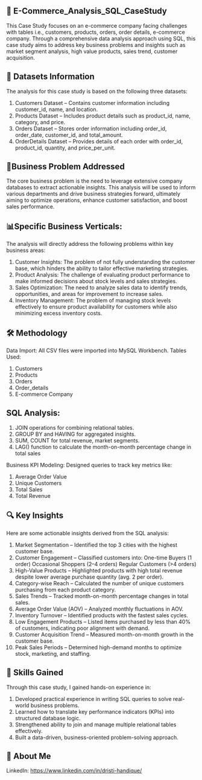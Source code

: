 ## 📌 E-Commerce_Analysis_SQL_CaseStudy
This Case Study focuses on an e-commerce company facing challenges with tables i.e., customers, products, orders, order details, e-commerce company. Through a comprehensive data analysis approach using SQL, this case study aims to address key business problems and insights such as market segment analysis, high value products, sales trend, customer acquisition.

## 📂 Datasets Information
The analysis for this case study is based on the following three datasets:
1.	Customers Dataset – Contains customer information including customer_id, name, and location.
2.	Products Dataset – Includes product details such as product_id, name, category, and price.
3.	Orders Dataset – Stores order information including order_id, order_date, customer_id, and total_amount.
4.	OrderDetails Dataset – Provides details of each order with order_id, product_id, quantity, and price_per_unit.

## 🎯Business Problem Addressed
The core business problem is the need to leverage extensive company databases to extract actionable insights. This analysis will be used to inform various departments and drive business strategies forward, ultimately aiming to optimize operations, enhance customer satisfaction, and boost sales performance.

## 📊Specific Business Verticals: 
The analysis will directly address the following problems within key business areas:
1. Customer Insights: The problem of not fully understanding the customer base, which hinders the ability to tailor effective marketing strategies.
2. Product Analysis: The challenge of evaluating product performance to make informed decisions about stock levels and sales strategies.
3. Sales Optimization: The need to analyze sales data to identify trends, opportunities, and areas for improvement to increase sales.
4. Inventory Management: The problem of managing stock levels effectively to ensure product availability for customers while also minimizing excess inventory costs.

## 🛠️ Methodology
Data Import: All CSV files were imported into MySQL Workbench.
Tables Used:
1.	Customers
2.	Products
3.	Orders
4.	Order_details
5.	E-commerce Company

## SQL Analysis:
1.	JOIN operations for combining relational tables.
2.	GROUP BY and HAVING for aggregated insights.
3.	SUM, COUNT for total revenue, market segments.
4.	LAG() function to calculate the month-on-month percentage change in total sales

 Business KPI Modeling:
Designed queries to track key metrics like:
1.	Average Order Value
2.	Unique Customers
3.	Total Sales
4.	Total Revenue

## 🔍 Key Insights
Here are some actionable insights derived from the SQL analysis:
1.	Market Segmentation – Identified the top 3 cities with the highest customer base.
2.	Customer Engagement – Classified customers into:
One-time Buyers (1 order)
Occasional Shoppers (2–4 orders)
Regular Customers (>4 orders)
3.	High-Value Products – Highlighted products with high total revenue despite lower average purchase quantity (avg. 2 per order).
4.	Category-wise Reach – Calculated the number of unique customers purchasing from each product category.
5.	Sales Trends – Tracked month-on-month percentage changes in total sales.
6.	Average Order Value (AOV) – Analyzed monthly fluctuations in AOV.
7.	Inventory Turnover – Identified products with the fastest sales cycles.
8.	Low Engagement Products – Listed items purchased by less than 40% of customers, indicating poor alignment with demand.
9.	Customer Acquisition Trend – Measured month-on-month growth in the customer base.
10.	Peak Sales Periods – Determined high-demand months to optimize stock, marketing, and staffing.

## 🧠 Skills Gained
Through this case study, I gained hands-on experience in:
1.	Developed practical experience in writing SQL queries to solve real-world business problems.
2.	Learned how to translate key performance indicators (KPIs) into structured database logic.
3.	Strengthened ability to join and manage multiple relational tables effectively.
4.	Built a data-driven, business-oriented problem-solving approach.

## 👤 About Me
LinkedIn: https://www.linkedin.com/in/dristi-handique/
